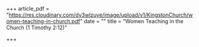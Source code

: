 +++
article_pdf = "https://res.cloudinary.com/dy3wlzuye/image/upload/v1/KingstonChurch/women-teaching-in-church.pdf"
date = ""
title = "Women Teaching in the Church (1 Timothy 2:12)"

+++
